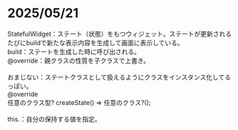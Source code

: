 # 2025/05/21  
StatefulWidget：ステート（状態）をもつウィジェット。ステートが更新されるたびにbuildで新たな表示内容を生成して画面に表示している。  
build：ステートを生成した時に呼び出される。  
@override：親クラスの性質を子クラスで上書き。  
<br>
おまじない：ステートクラスとして扱えるようにクラスをインスタンス化してるっぽい。  
@override  
任意のクラス型? createState() => 任意のクラス?();  
<br>
this.：自分の保持する値を指定。
